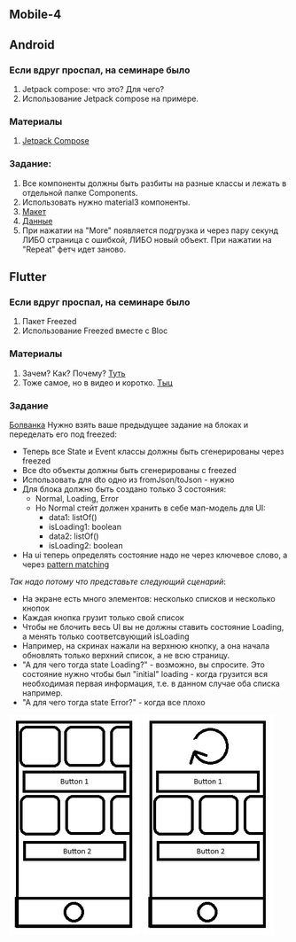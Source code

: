 ## Mobile-4

## Android
### Если вдруг проспал, на семинаре было
1. Jetpack compose: что это? Для чего?
2. Использование Jetpack compose на примере.

### Материалы
1. [Jetpack Compose](https://developer.android.com/jetpack/compose)

### Задание:
1. Все компоненты должны быть разбиты на разные классы и лежать в отдельной папке Components.
2. Использовать нужно material3 компоненты.
3. [Макет](https://www.figma.com/file/FvfowAcanl9KViBhfCCQN1/Untitled?node-id=0-1&t=hJzAW4QLv9BD00F1-0)
4. [Данные](https://jsonplaceholder.typicode.com/todos)
5. При нажатии на "More" появляется подгрузка и через пару секунд ЛИБО страница с ошибкой, ЛИБО новый объект. При нажатии на "Repeat" фетч идет заново.


## Flutter
### Если вдруг проспал, на семинаре было
1. Пакет Freezed
2. Использование Freezed вместе с Bloc

### Материалы
1. Зачем? Как? Почему? [Туть](https://pub.dev/packages/freezed#motivation)
2. Тоже самое, но в видео и коротко. [Тыц](https://www.youtube.com/watch?v=RaThk0fiphA)

### Задание
[Болванка](https://github.com/sOlnblshkO/mobile-4-homework)
Нужно взять ваше предыдущее задание на блоках и переделать его под freezed:
- Теперь все State и Event классы должны быть сгенерированы через freezed
- Все dto объекты должны быть сгенерированы с freezed
- Использовать для dto одно из fromJson/toJson - нужно
- Для блока должно быть создано только 3 состояния:
  - Normal, Loading, Error
  - Но Normal стейт должен хранить в себе мап-модель для UI: 
    - data1: listOf()
    - isLoading1: boolean 
    - data2: listOf()
    - isLoading2: boolean  
- На ui теперь определять состояние надо не через ключевое слово, а через [pattern matching](https://pub.dev/packages/freezed#using-pattern-matching-to-read-non-shared-properties)

_Так надо потому что представьте следующий сценарий_:  
- На экране есть много элементов: несколько списков и несколько кнопок
- Каждая кнопка грузит только свой список
- Чтобы не блочить весь UI вы не должны ставить состояние Loading, а менять только соответсвующий isLoading
- Например, на скринах нажали на верхнюю кнопку, а она начала обновлять только верхний список, а не всю страницу.
- "А для чего тогда state Loading?" - возможно, вы спросите. Это состояние нужно чтобы был "initial" loading - когда грузится вся необходимая первая информация, т.е. в данном случае оба списка например.
- "А для чего тогда state Error?" - когда все плохо

![img.png](./src/mobile-4-1.png) 
![img.png](./src/mobile-4-2.png) 
